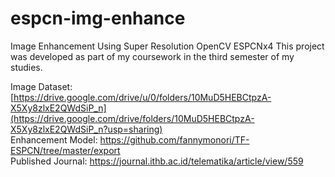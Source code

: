# espcn-img-enhance
Image Enhancement Using Super Resolution OpenCV ESPCNx4
This project was developed as part of my coursework in the third semester of my studies. <br/>

Image Dataset: [https://drive.google.com/drive/u/0/folders/10MuD5HEBCtpzA-X5Xy8zlxE2QWdSiP_n](https://drive.google.com/drive/folders/10MuD5HEBCtpzA-X5Xy8zlxE2QWdSiP_n?usp=sharing) <br/>
Enhancement Model: https://github.com/fannymonori/TF-ESPCN/tree/master/export <br/>
Published Journal: https://journal.ithb.ac.id/telematika/article/view/559 <br/>
